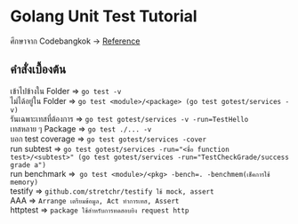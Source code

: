 # Golang Unit Test Tutorial
ศึกษาจาก Codebangkok -> [Reference](https://www.youtube.com/watch?v=Wd3O6GcA20w)

## คำสั่งเบื้องต้น
เข้าไปข้างใน Folder => `go test -v`<br>
ไม่ได้อยู่ใน Folder => `go test <module>/<package> (go test gotest/services -v)`<br>
รันเฉพาะเทสที่ต้องการ => `go test gotest/services -v -run=TestHello`<br>
เทสหลาย ๆ Package => `go test ./... -v`<br>
บอก test coverage => `go test gotest/services -cover`<br>
run subtest => `go test gotest/services -run="<ชื่อ function test>/<subtest>" (go test gotest/services -run="TestCheckGrade/success grade a")`<br>
run benchmark =>` go test <module>/<pkg> -bench=. -benchmem(เช็คการใช้ memory)`<br>
testify => `github.com/stretchr/testify ใช้ mock, assert`<br>
AAA => `Arrange เตรียมข้อมูล, Act ทำการเทส, Assert`<br>
httptest => `package ใช้สำหรับการทดสอบยิง request http`<br>
